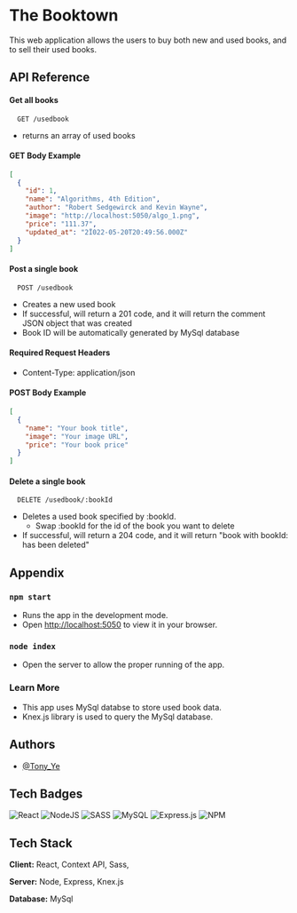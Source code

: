 # The Booktown

This web application allows the users to buy both new and used books, and to sell their used books.

## API Reference

#### Get all books

```http
  GET /usedbook
```

- returns an array of used books

#### GET Body Example

```json
[
  {
    "id": 1,
    "name": "Algorithms, 4th Edition",
    "author": "Robert Sedgewirck and Kevin Wayne",
    "image": "http://localhost:5050/algo_1.png",
    "price": "111.37",
    "updated_at": "2Ï022-05-20T20:49:56.000Z"
  }
]
```

#### Post a single book

```http
  POST /usedbook
```

- Creates a new used book
- If successful, will return a 201 code, and it will return the comment JSON object that was created
- Book ID will be automatically generated by MySql database

#### Required Request Headers

- Content-Type: application/json

#### POST Body Example

```json
[
  {
    "name": "Your book title",
    "image": "Your image URL",
    "price": "Your book price"
  }
]
```

#### Delete a single book

```http
  DELETE /usedbook/:bookId
```

- Deletes a used book specified by :bookId.
  - Swap :bookId for the id of the book you want to delete
- If successful, will return a 204 code, and it will return "book with bookId: has been deleted"

## Appendix

### `npm start`

- Runs the app in the development mode.
- Open [http://localhost:5050](http://localhost:3000) to view it in your browser.

### `node index`

- Open the server to allow the proper running of the app.

### Learn More

- This app uses MySql databse to store used book data.
- Knex.js library is used to query the MySql database.

## Authors

- [@Tony_Ye](https://www.github.com/tonyxuan2021)

## Tech Badges

![React](https://img.shields.io/badge/react-%2320232a.svg?style=for-the-badge&logo=react&logoColor=%2361DAFB)
![NodeJS](https://img.shields.io/badge/node.js-6DA55F?style=for-the-badge&logo=node.js&logoColor=white)
![SASS](https://img.shields.io/badge/SASS-hotpink.svg?style=for-the-badge&logo=SASS&logoColor=white)
![MySQL](https://img.shields.io/badge/mysql-%2300f.svg?style=for-the-badge&logo=mysql&logoColor=white)
![Express.js](https://img.shields.io/badge/express.js-%23404d59.svg?style=for-the-badge&logo=express&logoColor=%2361DAFB)
![NPM](https://img.shields.io/badge/NPM-%23000000.svg?style=for-the-badge&logo=npm&logoColor=white)

## Tech Stack

**Client:** React, Context API, Sass,

**Server:** Node, Express, Knex.js

**Database:** MySql
